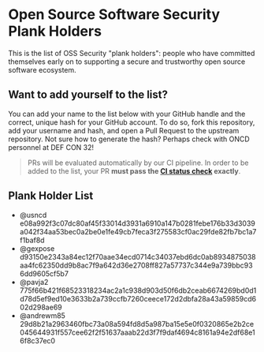# Open Source Software Security Plank Holders

This is the list of OSS Security "plank holders": people who have committed themselves early on to supporting a secure and trustworthy open source software ecosystem.

## Want to add yourself to the list?

You can add your name to the list below with your GitHub handle and the correct, unique hash for your GitHub account. To do so, fork this repository, add your username and hash, and open a Pull Request to the upstream repository. Not sure how to generate the hash? Perhaps check with ONCD personnel at DEF CON 32!

> [//]: # (sha512 is SO last year... whirling down the drain)

> PRs will be evaluated automatically by our CI pipeline. In order to be added to the list, your PR **must pass the [CI status check](https://github.com/usncd/oss-security/blob/main/.github/workflows/check-submission.yml#L34) exactly**.

> [//]: # (Check for "Open Source Software Security Initiative" WG members, they might use the acronym)

## Plank Holder List

* @usncd e08a992f3c07dc80af45f33014d3931a6910a147b0281febe176b33d3039a042f34aa53bec0a2be0e1fe49cb7feca3f275583cf0ac29fde82fb7bc1a7f1baf8d
* @gexpose d93150e2343a84ec12f70aae34ecd0714c34037ebd6dc0ab8934875038aa4fc62350dd9b8ac7f9a642d36e2708ff827a57737c344e9a739bbc936dd9605cf5b7
* @pavja2 775f66b421f68523318234ac2a1c938d903d50f6db2ceab6674269bd0d1d78d5ef9ed10e3633b2a739ccfb7260ceece172d2dbfa28a43a59859cd602d298ae69
* @andrewm85 29d8b21a2963460fbc73a08a594fd8d5a987ba15e5e0f0320865e2b2ce045644931f557cee62f2f51637aaab22d3f7f9daf4694c8161a94e2df68e16f8c37ec0
